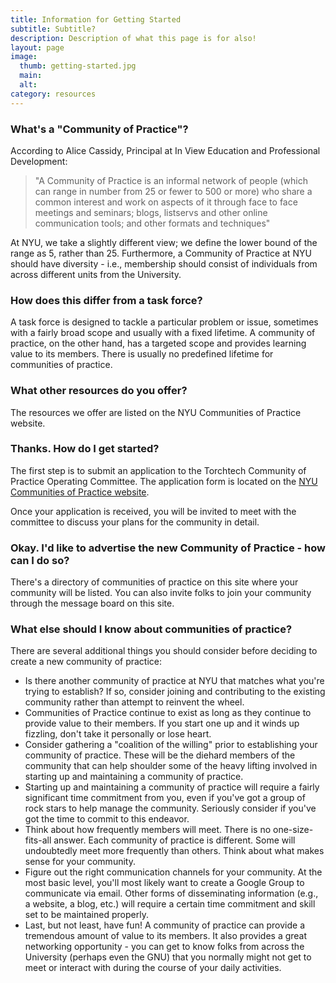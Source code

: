 ```yaml
---
title: Information for Getting Started
subtitle: Subtitle?
description: Description of what this page is for also!
layout: page
image:
  thumb: getting-started.jpg
  main:
  alt:
category: resources
---
```


### What's a "Community of Practice"?
According to Alice Cassidy, Principal at In View Education and Professional Development:

 > "A Community of Practice is an informal network of people (which can range in number from 25 or fewer to 500 or more) who share a common interest and work on aspects of it through face to face meetings and seminars; blogs, listservs and other online communication tools; and other formats and techniques"

At NYU, we take a slightly different view; we define the lower bound of the range as 5, rather than 25. Furthermore, a Community of Practice at NYU should have diversity - i.e., membership should consist of individuals from across different units from the University.

### How does this differ from a task force?
A task force is designed to tackle a particular problem or issue, sometimes with a fairly broad scope and usually with a fixed lifetime. A community of practice, on the other hand, has a targeted scope and provides learning value to its members. There is usually no predefined lifetime for communities of practice.

### What other resources do you offer?
The resources we offer are listed on the NYU Communities of Practice website.

### Thanks. How do I get started?
The first step is to submit an application to the Torchtech Community of Practice Operating Committee. The application form is located on the [NYU Communities of Practice website](/#start).

Once your application is received, you will be invited to meet with the committee to discuss your plans for the community in detail.

### Okay. I'd like to advertise the new Community of Practice - how can I do so?
There's a directory of communities of practice on this site where your community will be listed. You can also invite folks to join your community through the message board on this site.

### What else should I know about communities of practice?
There are several additional things you should consider before deciding to create a new community of practice:

* Is there another community of practice at NYU that matches what you're trying to establish? If so, consider joining and contributing to the existing community rather than attempt to reinvent the wheel.
* Communities of Practice continue to exist as long as they continue to provide value to their members. If you start one up and it winds up fizzling, don't take it personally or lose heart.
* Consider gathering a "coalition of the willing" prior to establishing your community of practice. These will be the diehard members of the community that can help shoulder some of the heavy lifting involved in starting up and maintaining a community of practice.
* Starting up and maintaining a community of practice will require a fairly significant time commitment from you, even if you've got a group of rock stars to help manage the community. Seriously consider if you've got the time to commit to this endeavor.
* Think about how frequently members will meet. There is no one-size-fits-all answer. Each community of practice is different. Some will undoubtedly meet more frequently than others. Think about what makes sense for your community.
* Figure out the right communication channels for your community. At the most basic level, you'll most likely want to create a Google Group to communicate via email. Other forms of disseminating information (e.g., a website, a blog, etc.) will require a certain time commitment and skill set to be maintained properly.
* Last, but not least, have fun! A community of practice can provide a tremendous amount of value to its members. It also provides a great networking opportunity - you can get to know folks from across the University (perhaps even the GNU) that you normally might not get to meet or interact with during the course of your daily activities.

